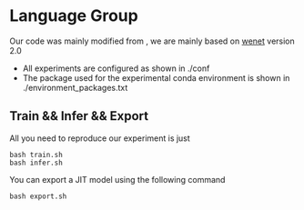 # Language Group
Our code was mainly modified from , we are mainly based on [wenet](https://github.com/wenet-e2e/wenet) version 2.0

- All experiments are configured as shown in ./conf
- The package used for the experimental conda environment is shown in ./environment_packages.txt
## Train && Infer && Export
All you need to reproduce our experiment is just
```
bash train.sh
bash infer.sh
```
You can export a JIT model using the following command
```
bash export.sh
```